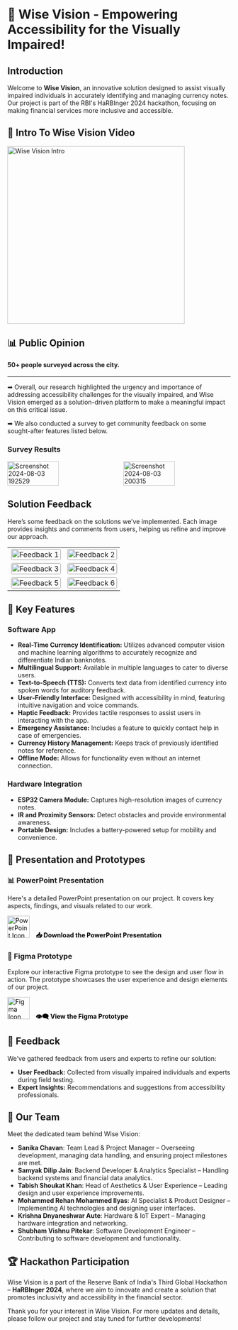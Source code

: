 # 🌟 Wise Vision - Empowering Accessibility for the Visually Impaired!

## Introduction

Welcome to **Wise Vision**, an innovative solution designed to assist visually impaired individuals in accurately identifying and managing currency notes. Our project is part of the RBI's HaRBInger 2024 hackathon, focusing on making financial services more inclusive and accessible. 

## 🎥 Intro To Wise Vision Video

<a href="https://www.youtube.com/watch?v=ie2VbtLP_94&t=8s" target="_blank">
  <img src="https://github.com/user-attachments/assets/6ecacbda-f980-4583-b8a3-4b122e28ff79" alt="Wise Vision Intro" width="400"/>
</a>

## 📊 Public Opinion

#### 50+ people surveyed across the city.

---

➡ Overall, our research highlighted the urgency and importance of addressing accessibility challenges for the visually impaired, and Wise Vision emerged as a solution-driven platform to make a meaningful impact on this critical issue.

➡ We also conducted a survey to get community feedback on some sought-after features listed below.

### Survey Results
<div style="display: flex; justify-content: space-between;">
  <img src="https://github.com/user-attachments/assets/4af63c09-3120-4efe-b0d3-41c710d1d381" alt="Screenshot 2024-08-03 192529" style="width: 48%;"/>
  <img src="https://github.com/user-attachments/assets/c86465c6-d2ce-48d3-b940-fe62516b6447" alt="Screenshot 2024-08-03 200315" style="width: 48%;"/>
</div>

## Solution Feedback

<p>Here’s some feedback on the solutions we’ve implemented. Each image provides insights and comments from users, helping us refine and improve our approach.</p>

<table>
  <tr>
    <td>
      <img src="https://github.com/user-attachments/assets/d21b933b-6140-417b-bcac-3bbece653fa8" alt="Feedback 1" style="width: 100%; height: auto; border: 1px solid #ccc; border-radius: 4px;"/>
    </td>
    <td>
      <img src="https://github.com/user-attachments/assets/16e5288c-7229-41c2-8af0-b52921ef718b" alt="Feedback 2" style="width: 100%; height: auto; border: 1px solid #ccc; border-radius: 4px;"/>
    </td>
  </tr>
  <tr>
    <td>
      <img src="https://github.com/user-attachments/assets/a414efca-ea13-44f0-ad2f-76bfcce97bb5" alt="Feedback 3" style="width: 100%; height: auto; border: 1px solid #ccc; border-radius: 4px;"/>
    </td>
    <td>
      <img src="https://github.com/user-attachments/assets/18c9fa35-f3ed-4f05-818b-4497834da1b4" alt="Feedback 4" style="width: 100%; height: auto; border: 1px solid #ccc; border-radius: 4px;"/>
    </td>
  </tr>
  <tr>
    <td>
      <img src="https://github.com/user-attachments/assets/34e000fb-fb5c-4b31-9dc9-1c0d63affecf" alt="Feedback 5" style="width: 100%; height: auto; border: 1px solid #ccc; border-radius: 4px;"/>
    </td>
    <td>
      <img src="https://github.com/user-attachments/assets/97e1ed43-436b-401a-a8af-0d3d281553bf" alt="Feedback 6" style="width: 100%; height: auto; border: 1px solid #ccc; border-radius: 4px;"/>
    </td>
  </tr>
</table>


## 🚀 Key Features

### **Software App**

- **Real-Time Currency Identification:** Utilizes advanced computer vision and machine learning algorithms to accurately recognize and differentiate Indian banknotes.
- **Multilingual Support:** Available in multiple languages to cater to diverse users.
- **Text-to-Speech (TTS):** Converts text data from identified currency into spoken words for auditory feedback.
- **User-Friendly Interface:** Designed with accessibility in mind, featuring intuitive navigation and voice commands.
- **Haptic Feedback:** Provides tactile responses to assist users in interacting with the app.
- **Emergency Assistance:** Includes a feature to quickly contact help in case of emergencies.
- **Currency History Management:** Keeps track of previously identified notes for reference.
- **Offline Mode:** Allows for functionality even without an internet connection.

### **Hardware Integration**

- **ESP32 Camera Module:** Captures high-resolution images of currency notes.
- **IR and Proximity Sensors:** Detect obstacles and provide environmental awareness.
- **Portable Design:** Includes a battery-powered setup for mobility and convenience.

## 📁 Presentation and Prototypes

### 📊 PowerPoint Presentation

<p>Here's a detailed PowerPoint presentation on our project. It covers key aspects, findings, and visuals related to our work.</p>

<a href="https://github.com/user-attachments/files/16481034/Wise.Vision.pptx.1.1.pdf" target="_blank" style="text-decoration: none; color: #000;">
  <img src="https://img.icons8.com/ios-filled/50/000000/powerpoint.png" alt="PowerPoint Icon" style="width: 50px; height: 50px;"/>
  <div style="display: inline-block; vertical-align: middle; margin-left: 10px;">
    <b>📥 Download the PowerPoint Presentation</b>
  </div>
</a>

### 🎨 Figma Prototype

<p>Explore our interactive Figma prototype to see the design and user flow in action. The prototype showcases the user experience and design elements of our project.</p>

<a href="https://drive.google.com/file/d/1_mh8hbbkF1SQV2VkCCl8XY_pD_ORiwYa/view?usp=sharing" target="_blank" style="text-decoration: none; color: #000;">
  <img src="https://img.icons8.com/ios-filled/50/000000/figma.png" alt="Figma Icon" style="width: 50px; height: 50px;"/>
  <div style="display: inline-block; vertical-align: middle; margin-left: 10px;">
    <b>👁️‍🗨️ View the Figma Prototype</b>
  </div>
</a>


## 📝 Feedback

We’ve gathered feedback from users and experts to refine our solution:

- **User Feedback:** Collected from visually impaired individuals and experts during field testing.
- **Expert Insights:** Recommendations and suggestions from accessibility professionals.

## 👥 Our Team

Meet the dedicated team behind Wise Vision:

- **Sanika Chavan**: Team Lead & Project Manager – Overseeing development, managing data handling, and ensuring project milestones are met.
- **Samyak Dilip Jain**: Backend Developer & Analytics Specialist – Handling backend systems and financial data analytics.
- **Tabish Shoukat Khan**: Head of Aesthetics & User Experience – Leading design and user experience improvements.
- **Mohammed Rehan Mohammed Ilyas**: AI Specialist & Product Designer – Implementing AI technologies and designing user interfaces.
- **Krishna Dnyaneshwar Aute**: Hardware & IoT Expert – Managing hardware integration and networking.
- **Shubham Vishnu Pitekar**: Software Development Engineer – Contributing to software development and functionality.

## 🏆 Hackathon Participation

Wise Vision is a part of the Reserve Bank of India's Third Global Hackathon – **HaRBInger 2024**, where we aim to innovate and create a solution that promotes inclusivity and accessibility in the financial sector.

Thank you for your interest in Wise Vision. For more updates and details, please follow our project and stay tuned for further developments!





